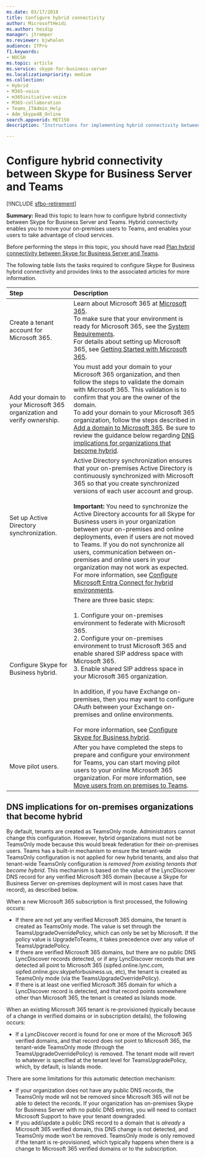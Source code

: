 ```yaml
---
ms.date: 03/17/2018
title: Configure hybrid connectivity 
author: MicrosoftHeidi
ms.author: heidip
manager: jtremper
ms.reviewer: bjwhalen
audience: ITPro
f1.keywords:
- NOCSH
ms.topic: article
ms.service: skype-for-business-server
ms.localizationpriority: medium
ms.collection: 
- Hybrid 
- M365-voice
- m365initiative-voice
- M365-collaboration
- Teams_ITAdmin_Help
- Adm_Skype4B_Online
search.appverid: MET150
description: "Instructions for implementing hybrid connectivity between Skype for Business Server and Teams."

---
```


# Configure hybrid connectivity between Skype for Business Server and Teams

[!INCLUDE [sfbo-retirement](../../Hub/includes/sfbo-retirement.md)]

**Summary:** Read this topic to learn how to configure hybrid connectivity between Skype for Business Server and Teams.  Hybrid connectivity enables you to move your on-premises users to Teams, and enables your users to take advantage of cloud services.
  
Before performing the steps in this topic, you should have read [Plan hybrid connectivity between Skype for Business Server and Teams](plan-hybrid-connectivity.md).
  
The following table lists the tasks required to configure Skype for Business hybrid connectivity and provides links to the associated articles for more information.
  
|Step|Description|
|:-----|:-----|
|Create a tenant account for Microsoft 365.   <br/> |Learn about Microsoft 365 at [Microsoft 365](https://go.microsoft.com/fwlink/p/?LinkId=254980).  <br/> To make sure that your environment is ready for Microsoft 365, see the [System Requirements](https://products.office.com/office-system-requirements).  <br/> For details about setting up Microsoft 365, see [Getting Started with Microsoft 365](https://go.microsoft.com/fwlink/p/?LinkId=254982).  <br/> |
|Add your domain to your Microsoft 365 organization and verify ownership.  <br/> | You must add your domain to your Microsoft 365 organization, and then follow the steps to validate the domain with Microsoft 365. This validation is to confirm that you are the owner of the domain. <br/> To add your domain to your Microsoft 365 organization, follow the steps described in [Add a domain to Microsoft 365](https://support.office.com/article/add-a-domain-to-office-365-6383f56d-3d09-4dcb-9b41-b5f5a5efd611?ui=en-US&rs=en-US&ad=US). Be sure to review the guidance below regarding [DNS implications for organizations that become hybrid](#dns-implications-for-on-premises-organizations-that-become-hybrid). <br/> |
|Set up Active Directory synchronization.  <br/> |Active Directory synchronization ensures that your on-premises Active Directory is continuously synchronized with Microsoft 365 so that you create synchronized versions of each user account and group.  <br/> <br> **Important:** You need to synchronize the Active Directory accounts for all Skype for Business users in your organization between your on-premises and online deployments, even if users are not moved to Teams. If you do not synchronize all users, communication between on-premises and online users in your organization may not work as expected. For more information, see [Configure Microsoft Entra Connect for hybrid environments](configure-azure-ad-connect.md).         |
| Configure Skype for Business hybrid. | There are three basic steps: <br><br> 1. Configure your on-premises environment to federate with Microsoft 365. <br> 2. Configure your on-premises environment to trust Microsoft 365 and enable shared SIP address space with Microsoft 365.<br> 3. Enable shared SIP address space in your Microsoft 365 organization. <br><br> In addition, if you have Exchange on-premises, then you may want to configure OAuth between your Exchange on-premises and online environments. <br> <br>For more information, see [Configure Skype for Business hybrid](configure-federation-with-skype-for-business-online.md).
|Move pilot users.  <br/> |After you have completed the steps to prepare and configure your environment for Teams, you can start moving pilot users to your online Microsoft 365 organization. For more information, see [Move users from on premises to Teams](move-users-from-on-premises-to-Teams.md).  <br/> |

## DNS implications for on-premises organizations that become hybrid

By default, tenants are created as TeamsOnly mode. Administrators cannot change this configuration. However, hybrid organizations must not be TeamsOnly mode because this would break federation for their on-premises users. Teams has a built-in mechanism to ensure the tenant-wide TeamsOnly configuration is not applied for new hybrid tenants, and also that tenant-wide TeamsOnly configuration is *removed from existing tenants that become hybrid*. This mechanism is based on the value of the LyncDiscover DNS record for any verified Microsoft 365 domain (because a Skype for Business Server on-premises deployment will in most cases have that record), as described below.

When a new Microsoft 365 subscription is first processed, the following occurs:

- If there are not yet any verified Microsoft 365 domains, the tenant is created as TeamsOnly mode. The value is set through the TeamsUpgradeOverridePolicy, which can only be set by Microsoft. If the policy value is UpgradeToTeams, it takes precedence over any value of TeamsUpgradePolicy.
- If there are verified Microsoft 365 domains, but there are no public DNS LyncDiscover records detected, or if any LyncDiscover records that are detected all point to Microsoft 365 (sipfed.online.lync.com, sipfed.online.gov.skypeforbusiness.us, etc), the tenant is created as TeamsOnly mode (via the TeamsUpgradeOverridePolicy).
- If there is at least one verified Microsoft 365 domain for which a LyncDiscover record is detected, and that record points somewhere other than Microsoft 365, the tenant is created as Islands mode.

When an existing Microsoft 365 tenant is re-provisioned (typically because of a change in verified domains or in subscription details), the following occurs:

- If a LyncDiscover record is found for one or more of the Microsoft 365 verified domains, and that record does not point to Microsoft 365, the tenant-wide TeamsOnly mode (through the TeamsUpgradeOverridePolicy) is removed. The tenant mode will revert to whatever is specified at the tenant level for TeamsUpgradePolicy, which, by default, is Islands mode.

There are some limitations for this automatic detection mechanism:

- If your organization does not have any public DNS records, the TeamsOnly mode will not be removed since Microsoft 365 will not be able to detect the records. If your organization has on-premises Skype for Business Server with no public DNS entries, you will need to contact Microsoft Support to have your tenant downgraded.
- If you add/update a public DNS record to a domain that is *already* a Microsoft 365 verified domain, this DNS change is not detected, and TeamsOnly mode won’t be removed. TeamsOnly mode is only removed if the tenant is re-provisioned, which typically happens when there is a change to Microsoft 365 verified domains or to the subscription.  
